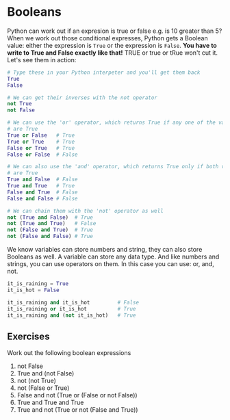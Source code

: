 # Booleans

Python can work out if an expresion is true or false e.g. is 10 greater than 5?
When we work out those conditional expresses, Python gets a Boolean value:
either the expression is `True` or the expression is `False`. **You have to
write to True and False exactly like that!** TRUE or true or tRue won't cut it.
Let's see them in action:

```python
# Type these in your Python interpeter and you'll get them back
True
False

# We can get their inverses with the not operator
not True
not False

# We can use the 'or' operator, which returns True if any one of the values
# are True
True or False   # True
True or True    # True
False or True   # True
False or False  # False

# We can also use the 'and' operator, which returns True only if both values
# are True
True and False  # False
True and True   # True
False and True  # False
False and False # False

# We can chain them with the 'not' operator as well
not (True and False)  # True
not (True and True)   # False
not (False and True)  # True
not (False and False) # True
```

We know variables can store numbers and string, they can also store Booleans as
well. A variable can store any data type. And like numbers and strings, you can
use operators on them. In this case you can use: or, and, not.

```python
it_is_raining = True
it_is_hot = False

it_is_raining and it_is_hot         # False
it_is_raining or it_is_hot          # True
it_is_raining and (not it_is_hot)   # True
```

## Exercises

Work out the following boolean expressions

1. not False
2. True and (not False)
3. not (not True)
4. not (False or True)
5. False and not (True or (False or not False))
6. True and True and True
7. True and not (True or not (False and True))
